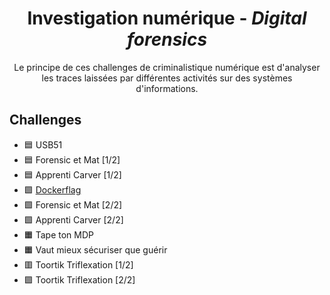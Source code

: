 <div align="center">
  <h1>Investigation numérique - <i>Digital forensics</i></h1>
  <p>
    Le principe de ces challenges de criminalistique numérique est d'analyser les traces laissées par différentes activités sur des systèmes d'informations.
  </p>
</div>

## Challenges
- 🟦 USB51
- 🟦 Forensic et Mat [1/2]
- 🟦 Apprenti Carver [1/2]
- 🟩 [Dockerflag](dockerflag/)
- 🟩 Forensic et Mat [2/2]
- 🟩 Apprenti Carver [2/2]
- 🟧 Tape ton MDP
- 🟧 Vaut mieux sécuriser que guérir
- 🟥 Toortik Triflexation [1/2]
- 🟪 Toortik Triflexation [2/2]